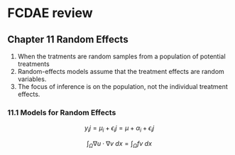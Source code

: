 # FCDAE review

## Chapter 11 Random Effects
1. When the tratments are random samples from a population of potential treatments
2. Random-effects models assume that the treatment effects are random variables.
3. The focus of inference is on the population, not the individual treatment effects.

### 11.1 Models for Random Effects

$$y_ij=\mu_i+\epsilon_ij=\mu+\alpha_i+\epsilon_ij$$

$$\int_\Omega \nabla u \cdot \nabla v~dx = \int_\Omega fv~dx$$

